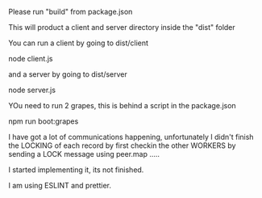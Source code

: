 Please run "build" from package.json

This will product a client and server directory inside the "dist" folder

You can run a client by going to dist/client

node client.js

and a server by going to dist/server

node server.js


YOu need to run 2 grapes, this is behind a script in the package.json 

npm run boot:grapes

I have got a lot of communications happening, unfortunately I didn't finish the LOCKING of each record by first checkin the other WORKERS by
sending a LOCK message using peer.map .....

I started implementing it, its not finished.


I am using ESLINT and prettier.





